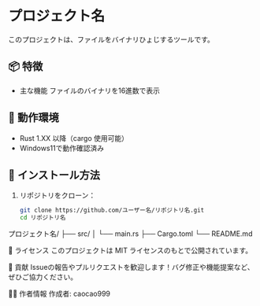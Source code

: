 # プロジェクト名

このプロジェクトは、ファイルをバイナリひょじするツールです。

## 📦 特徴

- 主な機能  ファイルのバイナリを16進数で表示


## 🚀 動作環境

- Rust 1.XX 以降（cargo 使用可能）
- Windows11で動作確認済み

## 🔧 インストール方法

1. リポジトリをクローン：

   ```bash
   git clone https://github.com/ユーザー名/リポジトリ名.git
   cd リポジトリ名


プロジェクト名/
├── src/
│   └── main.rs
├── Cargo.toml
└── README.md

📄 ライセンス
このプロジェクトは MIT ライセンスのもとで公開されています。

🙏 貢献
Issueの報告やプルリクエストを歓迎します！バグ修正や機能提案など、ぜひご協力ください。

🧑‍💻 作者情報
作成者: caocao999
